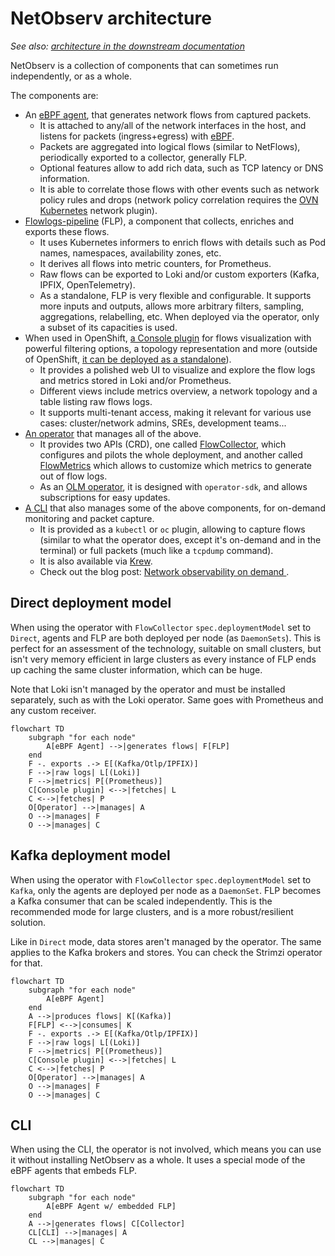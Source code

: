 # NetObserv architecture

_See also: [architecture in the downstream documentation](https://docs.openshift.com/container-platform/latest/observability/network_observability/understanding-network-observability-operator.html#network-observability-architecture_nw-network-observability-operator)_

NetObserv is a collection of components that can sometimes run independently, or as a whole.

The components are:

- An [eBPF agent](https://github.com/netobserv/netobserv-ebpf-agent), that generates network flows from captured packets.
  - It is attached to any/all of the network interfaces in the host, and listens for packets (ingress+egress) with [eBPF](https://ebpf.io/).
  - Packets are aggregated into logical flows (similar to NetFlows), periodically exported to a collector, generally FLP.
  - Optional features allow to add rich data, such as TCP latency or DNS information.
  - It is able to correlate those flows with other events such as network policy rules and drops (network policy correlation requires the [OVN Kubernetes](https://github.com/ovn-org/ovn-kubernetes/) network plugin).
- [Flowlogs-pipeline](https://github.com/netobserv/flowlogs-pipeline) (FLP), a component that collects, enriches and exports these flows.
  - It uses Kubernetes informers to enrich flows with details such as Pod names, namespaces, availability zones, etc.
  - It derives all flows into metric counters, for Prometheus.
  - Raw flows can be exported to Loki and/or custom exporters (Kafka, IPFIX, OpenTelemetry).
  - As a standalone, FLP is very flexible and configurable. It supports more inputs and outputs, allows more arbitrary filters, sampling, aggregations, relabelling, etc. When deployed via the operator, only a subset of its capacities is used.
- When used in OpenShift, [a Console plugin](https://github.com/netobserv/network-observability-console-plugin) for flows visualization with powerful filtering options, a topology representation and more (outside of OpenShift, [it can be deployed as a standalone](https://github.com/netobserv/network-observability-operator/blob/main/FAQ.md#how-do-i-visualize-flows-and-metrics)).
  - It provides a polished web UI to visualize and explore the flow logs and metrics stored in Loki and/or Prometheus.
  - Different views include metrics overview, a network topology and a table listing raw flows logs.
  - It supports multi-tenant access, making it relevant for various use cases: cluster/network admins, SREs, development teams...
- [An operator](https://github.com/netobserv/network-observability-operator) that manages all of the above.
  - It provides two APIs (CRD), one called [FlowCollector](https://github.com/netobserv/network-observability-operator/blob/main/docs/FlowCollector.md), which configures and pilots the whole deployment, and another called [FlowMetrics](https://github.com/netobserv/network-observability-operator/blob/main/docs/FlowMetric.md) which allows to customize which metrics to generate out of flow logs.
  - As an [OLM operator](https://olm.operatorframework.io/), it is designed with `operator-sdk`, and allows subscriptions for easy updates.
- [A CLI](https://github.com/netobserv/network-observability-cli) that also manages some of the above components, for on-demand monitoring and packet capture.
  - It is provided as a `kubectl` or `oc` plugin, allowing to capture flows (similar to what the operator does, except it's on-demand and in the terminal) or full packets (much like a `tcpdump` command).
  - It is also available via [Krew](https://krew.sigs.k8s.io/).
  - Check out the blog post: [Network observability on demand ](https://developers.redhat.com/articles/2024/09/17/network-observability-demand#what_is_the_network_observability_cli_).

## Direct deployment model

When using the operator with `FlowCollector` `spec.deploymentModel` set to `Direct`, agents and FLP are both deployed per node (as `DaemonSets`). This is perfect for an assessment of the technology, suitable on small clusters, but isn't very memory efficient in large clusters as every instance of FLP ends up caching the same cluster information, which can be huge.

Note that Loki isn't managed by the operator and must be installed separately, such as with the Loki operator. Same goes with Prometheus and any custom receiver.

<!-- You can use https://mermaid.live/ to test it -->

```mermaid
flowchart TD
    subgraph "for each node"
        A[eBPF Agent] -->|generates flows| F[FLP]
    end
    F -. exports .-> E[(Kafka/Otlp/IPFIX)]
    F -->|raw logs| L[(Loki)]
    F -->|metrics| P[(Prometheus)]
    C[Console plugin] <-->|fetches| L
    C <-->|fetches| P
    O[Operator] -->|manages| A
    O -->|manages| F
    O -->|manages| C
```

## Kafka deployment model

When using the operator with `FlowCollector` `spec.deploymentModel` set to `Kafka`, only the agents are deployed per node as a `DaemonSet`. FLP becomes a Kafka consumer that can be scaled independently. This is the recommended mode for large clusters, and is a more robust/resilient solution.

Like in `Direct` mode, data stores aren't managed by the operator. The same applies to the Kafka brokers and stores. You can check the Strimzi operator for that.

<!-- You can use https://mermaid.live/ to test it -->

```mermaid
flowchart TD
    subgraph "for each node"
        A[eBPF Agent]
    end
    A -->|produces flows| K[(Kafka)]
    F[FLP] <-->|consumes| K
    F -. exports .-> E[(Kafka/Otlp/IPFIX)]
    F -->|raw logs| L[(Loki)]
    F -->|metrics| P[(Prometheus)]
    C[Console plugin] <-->|fetches| L
    C <-->|fetches| P
    O[Operator] -->|manages| A
    O -->|manages| F
    O -->|manages| C
```

## CLI

When using the CLI, the operator is not involved, which means you can use it without installing NetObserv as a whole. It uses a special mode of the eBPF agents that embeds FLP.

<!-- You can use https://mermaid.live/ to test it -->

```mermaid
flowchart TD
    subgraph "for each node"
        A[eBPF Agent w/ embedded FLP]
    end
    A -->|generates flows| C[Collector]
    CL[CLI] -->|manages| A
    CL -->|manages| C
```
